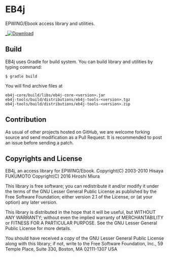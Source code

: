 # EB4j
EPWING/Ebook access library and utilities.

[_![Download](https://api.bintray.com/packages/miurahr/maven/eb4j/images/download.svg) ](https://bintray.com/miurahr/maven/eb4j/_latestVersion)

## Build

EB4j uses Gradle for build system. You can build library and utilities
by typing command:

```
$ gradle build
```

You will find archive files at

```
eb4j-core/build/libs/eb4j-core-<version>.jar
eb4j-tools/build/distributions/eb4j-tools-<version>.tgz
eb4j-tools/build/distributions/eb4j-tools-<version>.zip
```

## Contribution

As usual of other projects hosted on GitHub, we are welcome
forking source and send modification as a Pull Request.
It is recommended to post an issue before sending a patch.


## Copyrights and License

EB4j, an access library for EPWING/Ebook.
    Copyright(C) 2003-2010 Hisaya FUKUMOTO
    Copyright(C) 2016 Hiroshi Miura

This library is free software; you can redistribute it and/or modify it under
the terms of the GNU Lesser General Public License as published by the Free
Software Foundation; either version 2.1 of the License, or (at your option) any
later version.

This library is distributed in the hope that it will be useful, but WITHOUT ANY
WARRANTY; without even the implied warranty of MERCHANTABILITY or FITNESS FOR A
PARTICULAR PURPOSE. See the GNU Lesser General Public License for more details.

You should have received a copy of the GNU Lesser General Public License along
with this library; if not, write to the Free Software Foundation, Inc.,
59 Temple Place, Suite 330, Boston, MA 02111-1307 USA
